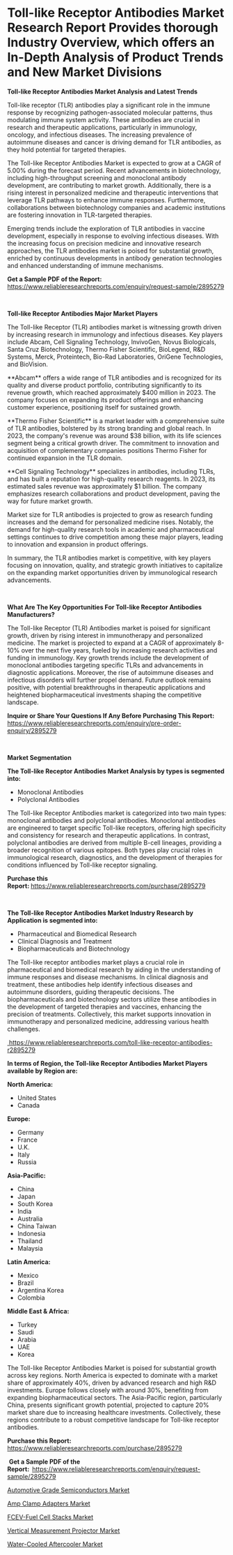 <p><h1>Toll-like Receptor Antibodies Market Research Report Provides thorough Industry Overview, which offers an In-Depth Analysis of Product Trends and New Market Divisions</h1></p><p><strong>Toll-like Receptor Antibodies Market Analysis and Latest Trends</strong></p>
<p><p>Toll-like receptor (TLR) antibodies play a significant role in the immune response by recognizing pathogen-associated molecular patterns, thus modulating immune system activity. These antibodies are crucial in research and therapeutic applications, particularly in immunology, oncology, and infectious diseases. The increasing prevalence of autoimmune diseases and cancer is driving demand for TLR antibodies, as they hold potential for targeted therapies.</p><p>The Toll-like Receptor Antibodies Market is expected to grow at a CAGR of 5.00% during the forecast period. Recent advancements in biotechnology, including high-throughput screening and monoclonal antibody development, are contributing to market growth. Additionally, there is a rising interest in personalized medicine and therapeutic interventions that leverage TLR pathways to enhance immune responses. Furthermore, collaborations between biotechnology companies and academic institutions are fostering innovation in TLR-targeted therapies.</p><p>Emerging trends include the exploration of TLR antibodies in vaccine development, especially in response to evolving infectious diseases. With the increasing focus on precision medicine and innovative research approaches, the TLR antibodies market is poised for substantial growth, enriched by continuous developments in antibody generation technologies and enhanced understanding of immune mechanisms.</p></p>
<p><strong>Get a Sample PDF of the Report:&nbsp;</strong> <a href="https://www.reliableresearchreports.com/enquiry/request-sample/2895279?utm_campaign=12&utm_medium=2&utm_source=Github&utm_content=ia&utm_term=15032025&utm_id=toll-like-receptor-antibodies">https://www.reliableresearchreports.com/enquiry/request-sample/2895279</a></p>
<p>&nbsp;</p>
<p><strong>Toll-like Receptor Antibodies Major Market Players</strong></p>
<p><p>The Toll-like Receptor (TLR) antibodies market is witnessing growth driven by increasing research in immunology and infectious diseases. Key players include Abcam, Cell Signaling Technology, InvivoGen, Novus Biologicals, Santa Cruz Biotechnology, Thermo Fisher Scientific, BioLegend, R&D Systems, Merck, Proteintech, Bio-Rad Laboratories, OriGene Technologies, and BioVision.</p><p>**Abcam** offers a wide range of TLR antibodies and is recognized for its quality and diverse product portfolio, contributing significantly to its revenue growth, which reached approximately $400 million in 2023. The company focuses on expanding its product offerings and enhancing customer experience, positioning itself for sustained growth.</p><p>**Thermo Fisher Scientific** is a market leader with a comprehensive suite of TLR antibodies, bolstered by its strong branding and global reach. In 2023, the company's revenue was around $38 billion, with its life sciences segment being a critical growth driver. The commitment to innovation and acquisition of complementary companies positions Thermo Fisher for continued expansion in the TLR domain.</p><p>**Cell Signaling Technology** specializes in antibodies, including TLRs, and has built a reputation for high-quality research reagents. In 2023, its estimated sales revenue was approximately $1 billion. The company emphasizes research collaborations and product development, paving the way for future market growth.</p><p>Market size for TLR antibodies is projected to grow as research funding increases and the demand for personalized medicine rises. Notably, the demand for high-quality research tools in academic and pharmaceutical settings continues to drive competition among these major players, leading to innovation and expansion in product offerings. </p><p>In summary, the TLR antibodies market is competitive, with key players focusing on innovation, quality, and strategic growth initiatives to capitalize on the expanding market opportunities driven by immunological research advancements.</p></p>
<p>&nbsp;</p>
<p><strong>What Are The Key Opportunities For Toll-like Receptor Antibodies Manufacturers?</strong></p>
<p><p>The Toll-like Receptor (TLR) Antibodies market is poised for significant growth, driven by rising interest in immunotherapy and personalized medicine. The market is projected to expand at a CAGR of approximately 8-10% over the next five years, fueled by increasing research activities and funding in immunology. Key growth trends include the development of monoclonal antibodies targeting specific TLRs and advancements in diagnostic applications. Moreover, the rise of autoimmune diseases and infectious disorders will further propel demand. Future outlook remains positive, with potential breakthroughs in therapeutic applications and heightened biopharmaceutical investments shaping the competitive landscape.</p></p>
<p><strong>Inquire or Share Your Questions If Any Before Purchasing This Report:</strong> <a href="https://www.reliableresearchreports.com/enquiry/pre-order-enquiry/2895279?utm_campaign=12&utm_medium=2&utm_source=Github&utm_content=ia&utm_term=15032025&utm_id=toll-like-receptor-antibodies">https://www.reliableresearchreports.com/enquiry/pre-order-enquiry/2895279</a></p>
<p>&nbsp;</p>
<p><strong>Market Segmentation</strong></p>
<p><strong>The Toll-like Receptor Antibodies Market Analysis by types is segmented into:</strong></p>
<p><ul><li>Monoclonal Antibodies</li><li>Polyclonal Antibodies</li></ul></p>
<p><p>The Toll-like Receptor Antibodies market is categorized into two main types: monoclonal antibodies and polyclonal antibodies. Monoclonal antibodies are engineered to target specific Toll-like receptors, offering high specificity and consistency for research and therapeutic applications. In contrast, polyclonal antibodies are derived from multiple B-cell lineages, providing a broader recognition of various epitopes. Both types play crucial roles in immunological research, diagnostics, and the development of therapies for conditions influenced by Toll-like receptor signaling.</p></p>
<p><strong>Purchase this Report:&nbsp;</strong><a href="https://www.reliableresearchreports.com/purchase/2895279?utm_campaign=12&utm_medium=2&utm_source=Github&utm_content=ia&utm_term=15032025&utm_id=toll-like-receptor-antibodies">https://www.reliableresearchreports.com/purchase/2895279</a></p>
<p>&nbsp;</p>
<p><strong>The Toll-like Receptor Antibodies Market Industry Research by Application is segmented into:</strong></p>
<p><ul><li>Pharmaceutical and Biomedical Research</li><li>Clinical Diagnosis and Treatment</li><li>Biopharmaceuticals and Biotechnology</li></ul></p>
<p><p>The Toll-like receptor antibodies market plays a crucial role in pharmaceutical and biomedical research by aiding in the understanding of immune responses and disease mechanisms. In clinical diagnosis and treatment, these antibodies help identify infectious diseases and autoimmune disorders, guiding therapeutic decisions. The biopharmaceuticals and biotechnology sectors utilize these antibodies in the development of targeted therapies and vaccines, enhancing the precision of treatments. Collectively, this market supports innovation in immunotherapy and personalized medicine, addressing various health challenges.</p></p>
<p><a href="https://www.reliableresearchreports.com/toll-like-receptor-antibodies-r2895279?utm_campaign=12&utm_medium=2&utm_source=Github&utm_content=ia&utm_term=15032025&utm_id=toll-like-receptor-antibodies">&nbsp;https://www.reliableresearchreports.com/toll-like-receptor-antibodies-r2895279</a></p>
<p><strong>In terms of Region, the Toll-like Receptor Antibodies Market Players available by Region are:</strong></p>
<p>
    <p> <strong> North America: </strong>
        <ul>
            <li>United States</li>
            <li>Canada</li>
        </ul>
        </p> 
    <p> <strong> Europe: </strong>
        <ul>
            <li>Germany</li>
            <li>France</li>
            <li>U.K.</li>
            <li>Italy</li>
            <li>Russia</li>
        </ul>
        </p> 
    <p> <strong> Asia-Pacific: </strong>
        <ul>
            <li>China</li>
            <li>Japan</li>
            <li>South Korea</li>
            <li>India</li>
            <li>Australia</li>
            <li>China Taiwan</li>
            <li>Indonesia</li>
            <li>Thailand</li>
            <li>Malaysia</li>
        </ul>
        </p> 
    <p> <strong> Latin America: </strong>
        <ul>
            <li>Mexico</li>
            <li>Brazil</li>
            <li>Argentina Korea</li>
            <li>Colombia</li>
        </ul>
        </p> 
    <p> <strong> Middle East & Africa: </strong>
        <ul>
            <li>Turkey</li>
            <li>Saudi</li>
            <li>Arabia</li>
            <li>UAE</li>
            <li>Korea</li>
        </ul>
    </p>
    </p>
<p><p>The Toll-like Receptor Antibodies Market is poised for substantial growth across key regions. North America is expected to dominate with a market share of approximately 40%, driven by advanced research and high R&D investments. Europe follows closely with around 30%, benefiting from expanding biopharmaceutical sectors. The Asia-Pacific region, particularly China, presents significant growth potential, projected to capture 20% market share due to increasing healthcare investments. Collectively, these regions contribute to a robust competitive landscape for Toll-like receptor antibodies.</p></p>
<p><strong>Purchase this Report: </strong><a href="https://www.reliableresearchreports.com/purchase/2895279?utm_campaign=12&utm_medium=2&utm_source=Github&utm_content=ia&utm_term=15032025&utm_id=toll-like-receptor-antibodies">https://www.reliableresearchreports.com/purchase/2895279</a></p>
<p>&nbsp;<strong>Get a Sample PDF of the Report:&nbsp;&nbsp;</strong><a href="https://www.reliableresearchreports.com/enquiry/request-sample/2895279?utm_campaign=12&utm_medium=2&utm_source=Github&utm_content=ia&utm_term=15032025&utm_id=toll-like-receptor-antibodies">https://www.reliableresearchreports.com/enquiry/request-sample/2895279</a></p>
<p><strong></strong></p>
<p><p><a href="https://github.com/guyotkiferhi/Market-Research-Report-List-1/blob/main/automotive-grade-semiconductors-market.md?utm_campaign=12&utm_medium=2&utm_source=Github&utm_content=ia&utm_term=15032025&utm_id=toll-like-receptor-antibodies">Automotive Grade Semiconductors Market</a></p><p><a href="https://github.com/naomaroaoonv/Market-Research-Report-List-1/blob/main/amp-clamp-adapters-market.md?utm_campaign=12&utm_medium=2&utm_source=Github&utm_content=ia&utm_term=15032025&utm_id=toll-like-receptor-antibodies">Amp Clamp Adapters Market</a></p><p><a href="https://github.com/iyachikareva/Market-Research-Report-List-1/blob/main/fcev-fuel-cell-stacks-market.md?utm_campaign=12&utm_medium=2&utm_source=Github&utm_content=ia&utm_term=15032025&utm_id=toll-like-receptor-antibodies">FCEV-Fuel Cell Stacks Market</a></p><p><a href="https://github.com/zoccohaniech/Market-Research-Report-List-1/blob/main/vertical-measurement-projector-market.md?utm_campaign=12&utm_medium=2&utm_source=Github&utm_content=ia&utm_term=15032025&utm_id=toll-like-receptor-antibodies">Vertical Measurement Projector Market</a></p><p><a href="https://github.com/prantoblouin/Market-Research-Report-List-1/blob/main/water-cooled-aftercooler-market.md?utm_campaign=12&utm_medium=2&utm_source=Github&utm_content=ia&utm_term=15032025&utm_id=toll-like-receptor-antibodies">Water-Cooled Aftercooler Market</a></p></p>